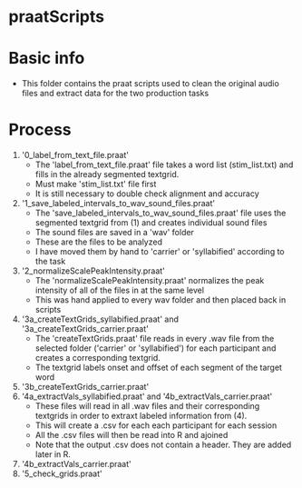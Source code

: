 praatScripts
============

# Basic info

- This folder contains the praat scripts used to clean the original 
audio files and extract data for the two production tasks



# Process

1. '0_label_from_text_file.praat'
	- The 'label_from_text_file.praat' file takes a word list (stim_list.txt) 
and fills in the already segmented textgrid.
	- Must make 'stim_list.txt' file first
	- It is still necessary to double check alignment and accuracy
2. '1_save_labeled_intervals_to_wav_sound_files.praat'
	- The 'save_labeled_intervals_to_wav_sound_files.praat' file uses the 
	segmented textgrid from (1) and creates individual sound files
	- The sound files are saved in a 'wav' folder
	- These are the files to be analyzed
	- I have moved them by hand to 'carrier' or 'syllabified' according to the task
3. '2_normalizeScalePeakIntensity.praat'
	- The 'normalizeScalePeakIntensity.praat' normalizes the peak intensity 
	of all of the files in at the same level
	- This was hand applied to every wav folder and then placed back in scripts
4. '3a_createTextGrids_syllabified.praat' and '3a_createTextGrids_carrier.praat'
	- The 'createTextGrids.praat' file reads in every .wav file from the 
	selected folder ('carrier' or 'syllabified') for each participant and creates a 
	corresponding textgrid.
	- The textgrid labels onset and offset of each segment of the target word
5. '3b_createTextGrids_carrier.praat'
6. '4a_extractVals_syllabified.praat' and '4b_extractVals_carrier.praat'
	- These files will read in all .wav files and their corresponding textgrids 
	in order to extraxt labeled information from (4).
	- This will create a .csv for each each participant for each session
	- All the .csv files will then be read into R and ajoined
	- Note that the output .csv does not contain a header. They are added later 
	in R.
7. '4b_extractVals_carrier.praat'
8. '5_check_grids.praat'








